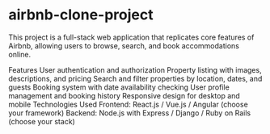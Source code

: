 # airbnb-clone-project
This project is a full-stack web application that replicates core features of Airbnb, allowing users to browse, search, and book accommodations online.

<bold>Features</bold>
User authentication and authorization
Property listing with images, descriptions, and pricing
Search and filter properties by location, dates, and guests
Booking system with date availability checking
User profile management and booking history
Responsive design for desktop and mobile
<bold>Technologies Used</bold>
Frontend: React.js / Vue.js / Angular (choose your framework)
Backend: Node.js with Express / Django / Ruby on Rails (choose your stack)
